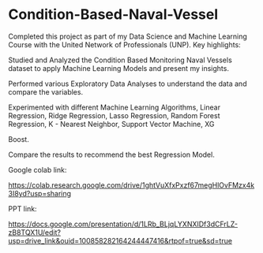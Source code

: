 # Condition-Based-Naval-Vessel

Completed this project as part of my Data Science and Machine Learning Course with the United Network of Professionals (UNP). Key highlights:

Studied and Analyzed the Condition Based Monitoring Naval Vessels dataset to apply Machine Learning Models and present my insights.

Performed various Exploratory Data Analyses to understand the data and compare the variables.

Experimented with different Machine Learning Algorithms, Linear Regression, Ridge Regression, Lasso Regression, Random Forest Regression, K - Nearest Neighbor, Support Vector Machine, XG

Boost.

Compare the results to recommend the best Regression Model.

Google colab link:

https://colab.research.google.com/drive/1ghtVuXfxPxzf67megHlOvFMzx4k3I8yd?usp=sharing

PPT link:

https://docs.google.com/presentation/d/1LRb_BLjqLYXNXIDf3dCFrLZ-zB8TQX1U/edit?usp=drive_link&ouid=100858282164244447416&rtpof=true&sd=true
